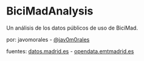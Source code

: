 # BiciMadAnalysis

Un análisis de los datos públicos de uso de BiciMad.

por: javomorales - [@jav0m0rales][1]

fuentes:
[datos.madrid.es][2] - [opendata.emtmadrid.es][3]



[1]: https://twitter.com/jav0m0rales
[2]: https://datos.madrid.es/sites/v/index.jsp?vgnextoid=374512b9ace9f310VgnVCM100000171f5a0aRCRD&buscar=true&Texto=bicimad&Sector=&Formato=&Periodicidad=&orderByCombo=CONTENT_INSTANCE_NAME_DECODE
[3]: https://opendata.emtmadrid.es/
